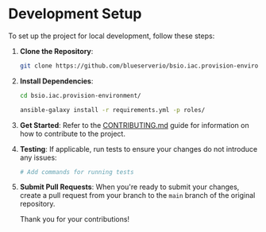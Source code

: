 # Development Setup

To set up the project for local development, follow these steps:

1. **Clone the Repository**:

   ```bash
   git clone https://github.com/blueserverio/bsio.iac.provision-environment.git
   ```

2. **Install Dependencies**:
    ```BASH
    cd bsio.iac.provision-environment/
    
    ansible-galaxy install -r requirements.yml -p roles/
    ```

3. **Get Started**:
    Refer to the [CONTRIBUTING.md](CONTRIBUTING.md) guide for information on how to contribute to the project.
 
4. **Testing**:
    If applicable, run tests to ensure your changes do not introduce any issues:
    ```bash
    # Add commands for running tests
    ```

5. **Submit Pull Requests**:
    When you're ready to submit your changes, create a pull request from your branch to the `main` branch of the original repository.

    Thank you for your contributions!